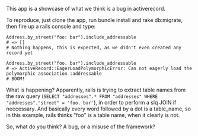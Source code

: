 This app is a showcase of what we think is a bug in activerecord.

To reproduce, just clone the app, run bundle install and rake db:migrate, then fire up a rails console and type:

    Address.by_street("foo: bar").include_addressable
    # => []
    # Nothing happens, this is expected, as we didn't even created any record yet

    Address.by_street("foo. bar").include_addressable
    # => ActiveRecord::EagerLoadPolymorphicError: Can not eagerly load the polymorphic association :addressable
    # BOOM!

What is happening? Apparently, rails is trying to extract table names from the raw query (`SELECT "addresses".* FROM "addresses" WHERE "addresses"."street" = 'foo. bar'`), in order to perform a slq JOIN if neccessary. And basically every word followed by a dot is a table_name, so in this example, rails thinks "foo" is a table name, when it clearly is not.

So, what do you think? A bug, or a misuse of the framework?
